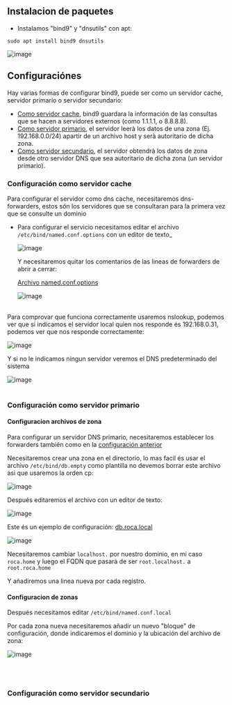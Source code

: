 ## Instalacion de paquetes

- Instalamos "bind9" y "dnsutils" con apt:

`sudo apt install bind9 dnsutils`

![image](https://github.com/R3TR0R0C4/Useful-Self-Hosted/assets/95719205/e2926197-5867-44ba-82be-a2619781f121)


## Configuraciónes
Hay varias formas de configurar bind9, puede ser como un servidor cache, servidor primario o servidor secundario:

- [Como servidor cache](bind9install.md#configuración-como-servidor-cache), bind9 guardara la información de las consultas que se hacen a servidores externos (como 1.1.1.1, o 8.8.8.8).
- [Como servidor primario](bind9install.md#configuración-como-servidor-primario), el servidor leerà los datos de una zona (Ej. 192.168.0.0/24) apartir de un archivo host y serà autoritario de dicha zona.
- [Como servidor secundario](bind9install.md#configuración-como-servidor-secundario), el servidor obtendrà los datos de zona desde otro servidor DNS que sea autoritario de dicha zona (un servidor primario).


### Configuración como servidor cache
Para configurar el servidor como dns cache, necesitaremos dns-forwarders, estos són los servidores que se consultaran para la primera vez que se consulte un dominio

* Para configurar el servicio necesitamos editar el archivo `/etc/bind/named.conf.options` con un editor de texto_

  ![image](https://github.com/R3TR0R0C4/Useful-Self-Hosted/assets/95719205/0c57181c-c063-4eb7-81c9-80a777864955)

  Y necesitaremos quitar los comentarios de las lineas de forwarders de abrir a cerrar:

  [Archivo named.conf.options](named.conf.options/named.conf.options)

  ![image](https://github.com/R3TR0R0C4/Useful-Self-Hosted/assets/95719205/b32316b9-dc60-405c-978f-5446b249e582)
<br>
  Para comprovar que funciona correctamente usaremos nslookup, podemos ver que si indicamos el servidor local quien nos responde és 192.168.0.31, podemos ver que nos responde correctamente:

  ![image](https://github.com/R3TR0R0C4/Useful-Self-Hosted/assets/95719205/8c750418-cd8c-4ab4-b212-5004b210cd34)

  Y si no le indicamos ningun servidor veremos el DNS predeterminado del sistema
  
  ![image](https://github.com/R3TR0R0C4/Useful-Self-Hosted/assets/95719205/c103abd5-98e0-4187-9988-d36e814368c3)
<br>
<br>

### Configuración como servidor primario

#### Configuracion archivos de zona

  Para configurar un servidor DNS primario, necesitaremos establecer los forwarders también como en la [configuración anterior](bind9install.md#configuración-como-servidor-cache)

  Necesitaremos crear una zona en el directorio, lo mas facil és usar el archivo `/etc/bind/db.empty` como plantilla no devemos borrar este archivo asi que usaremos la orden cp:

  ![image](https://github.com/R3TR0R0C4/Useful-Self-Hosted/assets/95719205/2ffebbef-7021-40fd-bfaf-002681fee48d)

  Después editaremos el archivo con un editor de texto:

  ![image](https://github.com/R3TR0R0C4/Useful-Self-Hosted/assets/95719205/a69588d0-2d9e-471d-ac99-f4c4b55dc09c)

  Este és un ejemplo de configuración: [db.roca.local](configZonas/zonadb.roca.home)

  ![image](https://github.com/R3TR0R0C4/Useful-Self-Hosted/assets/95719205/c1c2c372-4f45-4496-8550-e43fa2d50c34)

  Necesitaremos cambiar `localhost.` por nuestro dominio, en mi caso `roca.home` y luego el FQDN que pasarà de ser `root.localhost.` a `root.roca.home`

  Y añadiremos una linea nueva por cada registro.

#### Configuracion de zonas

  Después necesitamos editar `/etc/bind/named.conf.local`

  Por cada zona nueva necesitaremos añadir un nuevo "bloque" de configuración, donde indicaremos el dominio y la ubicación del archivo de zona:
  
  ![image](https://github.com/R3TR0R0C4/Useful-Self-Hosted/assets/95719205/9307d096-6b6e-41e3-9149-17d41554bfc5)

<br>
<br>

### Configuración como servidor secundario
